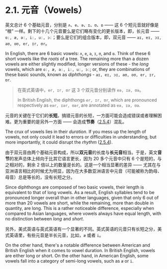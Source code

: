 # 2.1. 元音（Vowels）

英文总计 6 个基础元音，分别是 `ʌ`、`e`、`ə`、`ɪ`、`ʊ`、`ɒ` —— 这 6 个短元音就好像是 “根” 一样。剩下的十几个元音要么是它们略有变化的更长版本，即，长元音  ——  `ɑː, æ, əː, iː, uː, ɔː`；要么是它们的组合版本，即，双元音 —— `aɪ, eɪ, ɔɪ, aʊ, oʊ, er, ɪr, ʊr`。

In English, there are 6 basic vowels: `ʌ`, `e`, `ə`, `ɪ`, `ʊ`, and `ɒ`. Think of these 6 short vowels like the *roots* of a tree. The remaining more than a dozen vowels are either slightly modified, longer versions of these - the *long* vowels, which are `ɑː, æ, əː, iː, uː, ɔː`; or, they are combinations of these basic sounds, known as *diphthongs* - `aɪ, eɪ, ɔɪ, aʊ, oʊ, er, ɪr, ʊr`.

> 在英式英语中，`er, ɪr, ʊr` 这 3 个双元音分别读作 `eə, ɪə, ʊə`。
>
> In British English, the diphthongs `er, ɪr, ʊr`, which are pronounced respectively as `eər, ɪər, ʊər`, are annotated as `eə, ɪə, ʊə`.

元音的关键在于它们的**长短**。搞错元音的长短，一方面可能会造成错误或者理解困难。更为重要的是另外一方面 —— 会造成**节奏**（[2.5.4](2.5.4-pace)）混乱。

The crux of vowels lies in their *duration*. If you mess up the length of vowels, not only could it lead to errors or difficulties in understanding, but more importantly, it could disrupt the *rhythm* ([2.5.4](2.5.4-pace)).

由于双元音由两个基础元音构成，所以**双元音**的长度与**长元音**相当。于是，英文**音节**的发声总体上倾向于比其它语言更长，因为 20 多个元音中只有 6 个是短的，与之相对的，剩余 2 倍以上的数量是长的。这是一个相当显著的差异 —— 尤其在与亚洲语言相比的时候尤为明显，因为在大多数亚洲语言中元音（可能被称为韵母、母音）总是等长的，没有长短之分。

Since diphthongs are composed of two basic vowels, their length is equivalent to that of long vowels. As a result, English syllables tend to be pronounced longer overall than in other languages, given that only 6 out of more than 20 vowels are short, while the remaining, more than double in quantity, are long. This is a rather noticeable difference, especially when compared to Asian languages, where vowels always have equal length, with no distinction between *long* and *short*.

另外，美式英语与英式英语有一个显著的不同。英式英语的元音只有长短之分，美式英语里，有些元音是半长元音，比如，`æ` 或者 `i`。

On the other hand, there's a notable difference between American and British English when it comes to vowel duration. In British English, vowels are either long or short. On the other hand, in American English, some vowels fall into a category of semi-long vowels, such as `æ` or `i`.
